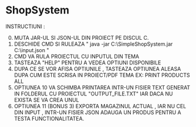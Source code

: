 # ShopSystem

INSTRUCTIUNI :

0. MUTA JAR-UL SI JSON-UL DIN PROIECT PE DISCUL C.
1. DESCHIDE CMD SI RULEAZA  " java -jar C:\SimpleShopSystem.jar C:\input.json " 
2. CMD VA RULA PROIECTUL CU INPUTUL DIN TEMA 
3. TASTEAZA "HELP" PENTRU A VEDEA OPTIUNI DISPONIBILE
4. DUPA CE SE VOR AFISA OPTIUNILE , TASTEAZA OPTIUNEA ALEASA DUPA CUM ESTE SCRISA IN PROIECT/PDF TEMA EX: PRINT PRODUCTS ALL
5. OPTIUNEA 10 VA SCHIMBA PRINTAREA INTR-UN FISIER TEXT GENERAT IN FOLDERUL CU PROIECTUL "OUTPUT_FILE.TXT" IAR DACA NU EXISTA SE VA CREA UNUL
6. OPTIUNEA 11 (BONUS 3) EXPORTA MAGAZINUL ACTUAL , IAR NU CEL DIN INPUT , INTR-UN FISIER JSON 
ADAUGA UN PRODUS PENTRU A TESTA FUNCTIONALITATEA.

